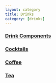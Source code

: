 ```yaml
---
layout: category
title: Drinks
category: [drinks]
---
```


<h3><a class="post-link" href="/categories/drinks/drink_components">Drink Components</a></h3>
<h3><a class="post-link" href="/categories/drinks/cocktails">Cocktails</a></h3>
<h3><a class="post-link" href="/categories/drinks/coffee">Coffee</a></h3>
<h3><a class="post-link" href="/categories/drinks/tea">Tea</a></h3>

